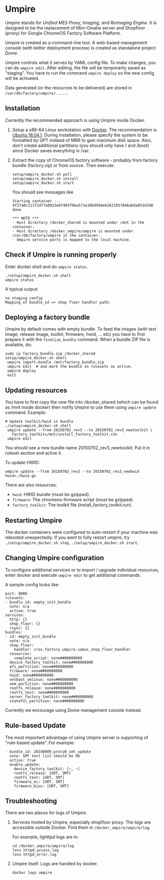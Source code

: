Umpire
======

Umpire stands for *Unified MES Proxy, Imaging, and Reimaging Engine*. It is
designed to be the replacement of Mini-Omaha server and Shopfloor (proxy) for
Google ChromeOS Factory Software Platform.

Umpire is created as a command-line tool. A web-based management console (with
better deployment process) is created as standalone project *Dome*.

Umpire controls what it serves by YAML config file. To make changes, you can do
`umpire edit`. After editing, the file will be temporarily saved as "staging".
You have to run the command `umpire deploy` so the new config will be activated.

Data generated (or the resources to be delivered) are stored in
`/var/db/factory/umpire/.....`.

Installation
------------
Currently the recommended approach is using Umpire inside Docker.

1. Setup a x86-64 Linux workstation with [Docker](https://www.docker.com/).
   The recommendation is [Ubuntu 16.04.1](
   http://releases.ubuntu.com/16.04/ubuntu-16.04.1-server-amd64.iso).
   During installation, please specify the system to be formatted by GPT instead
   of MBR to gain maximum disk space. Also, don't create additional partitions
   (you should only have / and /boot) since Docker saves everything in /var.

2. Extract the copy of ChromeOS factory software - probably from factory bundle
   (factory.zip) or from source. Then execute:

       setup/umpire_docker.sh pull
       setup/umpire_docker.sh install
       setup/umpire_docker.sh start

   You should see messages like

       Starting container ... 9f37a0c111f2d77e8923ebf403f9ba571e106d584e62621857846abda051d340
       done

       *** NOTE ***
       - Host directory /docker_shared is mounted under /mnt in the container.
       - Host directory /docker_umpire/umpire is mounted under /var/db/factory/umpire in the container.
       - Umpire service ports is mapped to the local machine.

Check if Umpire is running properly
----------------------------------
Enter docker shell and do `umpire status`.

    ./setup/umpire_docker.sh shell
    umpire status

A typical output:

    no staging config
    Mapping of bundle_id => shop floor handler path:

Deploying a factory bundle
-------------------------
Umpire by default comes with empty bundle. To feed the images (with test image,
release image, toolkit, firmware, hwid, ... etc) you have to first prepare it
with the `finalize_bundle` command. When a bundle ZIP file is available, do:

    sudo cp factory_bundle.zip /docker_shared
    setup/umpire_docker.sh shell
     umpire import-bundle /mnt/factory_bundle.zip
     umpire edit  # and mark the bundle in rulesets as active.
     umpire deploy
     exit

Updating resources
------------------
You have to first copy the new file into /docker_shared (which can be found as
/mnt inside docker) then notify Umpire to use them using `umpire update`
command. Example:

    # Update toolkit/hwid in bundle
    ./setup/umpire_docker.sh shell
     umpire update --from 20150702_rev3 --to 20150702_rev3_newtoolkit \
       factory_toolkit=/mnt/install_factory_toolkit.run
     umpire edit

You should see a new bundle name 20150702_rev3_newtoolkit.  Put it in ruleset
section and active it.

To update HWID:

    umpire update --from 20150702_rev3 --to 20150702_rev3_newhwid hwid=./hwid.gz

There are also resources:
 - `hwid`: HWID bundle (must be gzipped).
 - `firmware`: The chromeos-firmware script (must be gzipped).
 - `factory_toolkit`: The toolkit file (install_factory_toolkit.run).

Restarting Umpire
-----------------
The docker containers were configured to auto-restart if your machine was
rebooted unexpectedly. If you want to fully restart umpire, try
`./setup/umpire_docker.sh stop`, `./setup/umpire_docker.sh start`.

Changing Umpire configuration
-----------------------------
To configure additional services or to import / upgrade individual resources,
enter docker and execute `umpire edit` to get additional commands.

A sample config looks like:

    port: 8080
    rulesets:
    - bundle_id: empty_init_bundle
      note: n/a
      active: true
    services:
      http: {}
      shop_floor: {}
      rsync: {}
    bundles:
    - id: empty_init_bundle
      note: n/a
      shop_floor:
        handler: cros.factory.umpire.samus_shop_floor_handler
      resources:
        complete_script: none##00000000
      device_factory_toolkit: none##00000000
      efi_partition: none##00000000
      firmware: none##00000000
      hwid: none##00000000
      netboot_vmlinux: none##00000000
      oem_partition: none##00000000
      rootfs_release: none##00000000
      rootfs_test: none##00000000
      server_factory_toolkit: none##00000000
      stateful_partition: none##00000000

Currently we encourage using Dome management console instead.

Rule-based Update
-----------------
The most important advantage of using Umpire server is supporting of "rule-based
update". For example:

    - bundle_id: 20140909_proto0_smt_update
      note: SMT test list should be OK
      active: true
      enable_update:
        device_factory_toolkit: [~, ~]
        rootfs_release: [GRT, SMT]
        rootfs_test: [GRT, SMT]
        firmware_ec: [GRT, SMT]
        firmware_bios: [GRT, SMT]

Troubleshooting
---------------
There are two places for logs of Umpire.

1. Services hosted by Umpire, especially shopfloor proxy. The logs are
   accessible outside Docker. Find them in `/docker_umpire/umpire/log`.

   For example, lighttpd logs are in:

       cd /docker_umpire/umpire/log
       less httpd_access.log
       less httpd_error.log

2. Umpire itself. Logs are handled by docker.

       docker logs umpire
